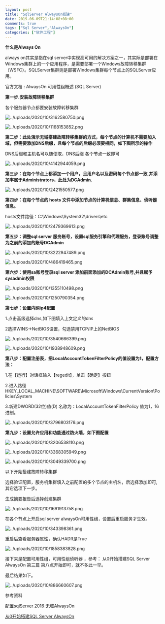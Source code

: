 ```yaml
---
layout: post
title: "SqlServer AlwaysOn搭建"
date: 2019-06-09T21:14:08+08:00
comments: true
tags: ["Sql Server","AlwaysOn"]
categories: ["软件工程"]
---
```


**什么是Always On**

always on其实是指在sql server中实现高可用的解决方案之一，其实际是部署在Windows集群上的一个应用程序，是需要部署一个Windows故障转移集群（WSFC）。SQLServer集群则是部署Windows集群每个节点上的SQLServer应用。

官方文档 : AlwaysOn 可用性组概述 (SQL Server)

**第一步.安装故障转移集群**

各个服务器节点都要安装故障转移集群

![../uploads/2020/10/3162580750.png](../uploads/2020/10/3162580750.png)

![../uploads/2020/10/1168153852.png](../uploads/2020/10/1168153852.png)

**第二步：此处演示无域搭建故障转移集群的方式，每个节点的计算机不需要加入域，但需要添加DNS后缀，且每个节点的后缀必须要相同，如下图所示的操作**

DNS后缀和主机名可以随便取，DNS后缀 各个节点一致即可

![../uploads/2020/10/4142944059.png](../uploads/2020/10/4142944059.png)

**第三步：在每个节点上都添加一个用户，且用户名以及密码每个节点都一致,并添加率属于Administrators，此处为DCAdmin.**

![../uploads/2020/10/2421550577.png](../uploads/2020/10/2421550577.png)

**第四步：在每个节点的 hosts 文件中添加节点的计算机信息、群集信息、侦听器信息。**

hosts文件路径：C:\Windows\System32\drivers\etc

![../uploads/2020/10/2479369613.png](../uploads/2020/10/2479369613.png)

**第五步：调整sql server 服务账号，设置sql服务引擎和代理服务，登录账号调整为之前的添加的账号DCAdmin**

![../uploads/2020/10/3222947489.png](../uploads/2020/10/3222947489.png)

![../uploads/2020/10/486419465.png](../uploads/2020/10/486419465.png)

**第六步：使用sa账号登录sql server 添加前面添加的DCAdmin账号,并且赋予sysadmin权限**

![../uploads/2020/10/1355110498.png](../uploads/2020/10/1355110498.png)

![../uploads/2020/10/1250790354.png](../uploads/2020/10/1250790354.png)

**第七步：设置内网ip4配置**

1.点击高级选择dns,如下图填入上文定义的dns

2选择WINS->NetBIOS设置，勾选禁用TCP/IP上的NetBIOS

![../uploads/2020/10/3540666399.png](../uploads/2020/10/3540666399.png)

![../uploads/2020/10/1938948609.png](../uploads/2020/10/1938948609.png)

**第八步：配置注册表，把LocalAccountTokenFilterPolicy的值设置为1，配置方法：**

1.在【运行】对话框输入【regedit】，单击【确定】按钮

2.进入路径HKEY_LOCAL_MACHINE\SOFTWARE\Microsoft\Windows\CurrentVersion\Policies\System

3.新建DWORD(32位)值(D) 名称为：LocalAccountTokenFilterPolicy 值为1，16进制。

![../uploads/2020/10/3796803176.png](../uploads/2020/10/3796803176.png)

**第九步：设置允许应用和功能通过防火墙，如下图配置**

![../uploads/2020/10/3206538110.png](../uploads/2020/10/3206538110.png)

![../uploads/2020/10/3368305949.png](../uploads/2020/10/3368305949.png)

![../uploads/2020/10/3049339700.png](../uploads/2020/10/3049339700.png)

以下开始搭建故障转移集群

选择验证配置，服务机集群填入之前配置的多个节点的主机名，后选择添加即可,其它选项下一步。

生成摘要报告后选择创建集群

![../uploads/2020/10/1691913758.png](../uploads/2020/10/1691913758.png)

在各个节点上开启sql server alwaysOn可用性组，设置后重启服务才生效。

![../uploads/2020/10/343398361.png](../uploads/2020/10/343398361.png)

重启后查看服务器属性，确认HADR是True

![../uploads/2020/10/1858383828.png](../uploads/2020/10/1858383828.png)

接下来是配置可用性组，可用性组侦听器 ，参考： 从0开始搭建SQL Server AlwaysOn 第三篇 第八点开始即可，就不多此一举。

最后结果如下。

![../uploads/2020/10/886660607.png](../uploads/2020/10/886660607.png)

参考资料

[配置sqlServer 2016 无域AlwaysOn](https://blog.csdn.net/dongxinhjj/article/details/80817333)

[从0开始搭建SQL Server AlwaysOn](https://www.cnblogs.com/lyhabc/p/4678330.html)